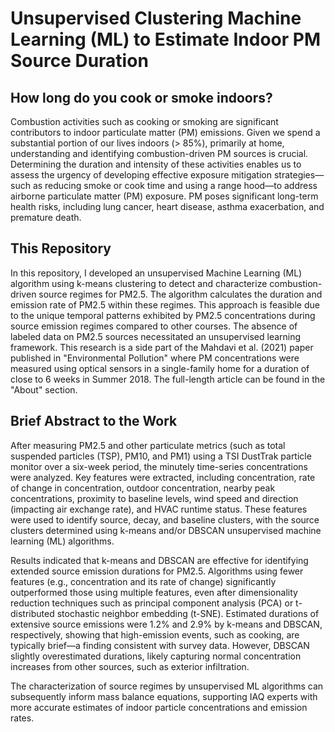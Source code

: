 # Unsupervised Clustering Machine Learning (ML) to Estimate Indoor PM Source Duration 
## How long do you cook or smoke indoors?

Combustion activities such as cooking or smoking are significant contributors to indoor particulate matter (PM) emissions. Given we spend a substantial portion of our lives indoors (> 85%), primarily at home, understanding and identifying combustion-driven PM sources is crucial. Determining the duration and intensity of these activities enables us to assess the urgency of developing effective exposure mitigation strategies—such as reducing smoke or cook time and using a range hood—to address airborne particulate matter (PM) exposure. PM poses significant long-term health risks, including lung cancer, heart disease, asthma exacerbation, and premature death.

## This Repository
In this repository, I developed an unsupervised Machine Learning (ML) algorithm using k-means clustering to detect and characterize combustion-driven source regimes for PM2.5. The algorithm calculates the duration and emission rate of PM2.5 within these regimes. This approach is feasible due to the unique temporal patterns exhibited by PM2.5 concentrations during source emission regimes compared to other courses. The absence of labeled data on PM2.5 sources necessitated an unsupervised learning framework. This research is a side part of the Mahdavi et al. (2021) paper published in "Environmental Pollution" where PM concentrations were measured using optical sensors in a single-family home for a duration of close to 6 weeks in Summer 2018. 
The full-length article can be found in the "About" section.

## Brief Abstract to the Work
After measuring PM2.5 and other particulate metrics (such as total suspended particles (TSP), PM10, and PM1) using a TSI DustTrak particle monitor over a six-week period, the minutely time-series concentrations were analyzed. Key features were extracted, including concentration, rate of change in concentration, outdoor concentration, nearby peak concentrations, proximity to baseline levels, wind speed and direction (impacting air exchange rate), and HVAC runtime status. These features were used to identify source, decay, and baseline clusters, with the source clusters determined using k-means and/or DBSCAN unsupervised machine learning (ML) algorithms.

Results indicated that k-means and DBSCAN are effective for identifying extended source emission durations for PM2.5. Algorithms using fewer features (e.g., concentration and its rate of change) significantly outperformed those using multiple features, even after dimensionality reduction techniques such as principal component analysis (PCA) or t-distributed stochastic neighbor embedding (t-SNE). Estimated durations of extensive source emissions were 1.2% and 2.9% by k-means and DBSCAN, respectively, showing that high-emission events, such as cooking, are typically brief—a finding consistent with survey data. However, DBSCAN slightly overestimated durations, likely capturing normal concentration increases from other sources, such as exterior infiltration.

The characterization of source regimes by unsupervised ML algorithms can subsequently inform mass balance equations, supporting IAQ experts with more accurate estimates of indoor particle concentrations and emission rates.
